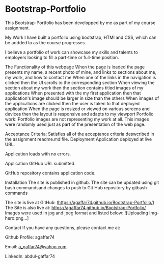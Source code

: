 # Bootstrap-Portfolio

This Bootstrap-Portfolio has been developped by me as part of my course assignment.

My Work
I have built a portfolio using bootstrap, HTMl and CSS, which can be addded to as the course progresses.

I believe a portfolio of work can showcase my skills and talents to employers looking to fill a part-time or full-time position.

The Functionality of this webpage
When the page is loaded the page presents my name, a recent photo of mine, and links to sections about me, my work, and how to contact me
When one of the links in the navigation is clicked then the UI scrolls to the corresponding section
When viewing the section about my work then the section contains titled images of my applications
When presented with the my first application then that application's image should be larger in size than the others
When images of the applications are clicked then the user is taken to that deployed application
When the page is resized or viewed on various screens and devices then the layout is responsive and adapts to my viewport
Portfolio work:
Portfolio images are not representing my work at all. This images were randomly used just as part of the presentation of the web page.

Acceptance Criteria:
Satisfies all of the acceptance criteria deswcribed in the assignment readme.md file.
Deployment
Application deployed at live URL.

Application loads with no errors.

Application GitHub URL submitted.

GitHub repository contains application code.

Installation
The site is published in github. The site can be updated using git bash commandsand changes to push to Git Hub repository by gitbash commands

The site is live at GitHub: (https://agaffar74.github.io/Bootstrap-Portfolio/)
The Site is also live at: https://agaffar74.github.io/Bootstrap-Portfolio/
Images were used in jpg and jpeg format and listed below:
![Uploading Img-hero.png…]

Contact
If you have any questions, please contact me at:

Github Profile: agaffar74

Email: a_gaffar74@yahoo.com

LinkedIn: abdul-gaffar74
